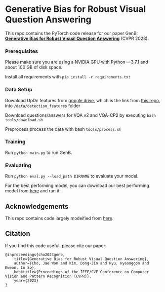 # Generative Bias for Robust Visual Question Answering

This repo contains the PyTorch code release for our paper GenB: [**Generative Bias for Robust Visual Question Answering**](https://arxiv.org/abs/2208.00690) (CVPR 2023).

### Prerequisites

Please make sure you are using a NVIDIA GPU with Python==3.7.1 and about 100 GB of disk space.

Install all requirements with ``pip install -r requirements.txt``


### Data Setup

Download UpDn features from [google drive](https://drive.google.com/drive/folders/1IXTsTudZtYLqmKzsXxIZbXfCnys_Izxr), which is the link from [this repo](https://github.com/GeraldHan/GGE), into ``/data/detection_features`` folder

Download questions/answers for VQA v2 and VQA-CP2 by executing ``bash tools/download.sh``

Preprocess process the data with bash ``tools/process.sh``

### Training

Run ``python main.py`` to run GenB.


### Evaluating

Run ``python eval.py --load_path DIRNAME`` to evaluate your model. 

For the best performing model, you can download our best performing model from [here](https://drive.google.com/drive/folders/1ujBnfmKHp2m9FDla2zkO-HrBowiLSJtk) and run it.



## Acknowledgements
This repo contains code largely modeified from [here](https://github.com/GeraldHan/GGE).


## Citation
If you find this code useful, please cite our paper:
```
@inproceedings{cho2023genb,
	title={Generative Bias for Robust Visual Question Answering},
	author={Cho, Jae Won and Kim, Dong-Jin and Ryu, Hyeonggon and Kweon, In So},
	booktitle={Proceedings of the IEEE/CVF Conference on Computer Vision and Pattern Recognition (CVPR)},
	year={2023}
}
```

